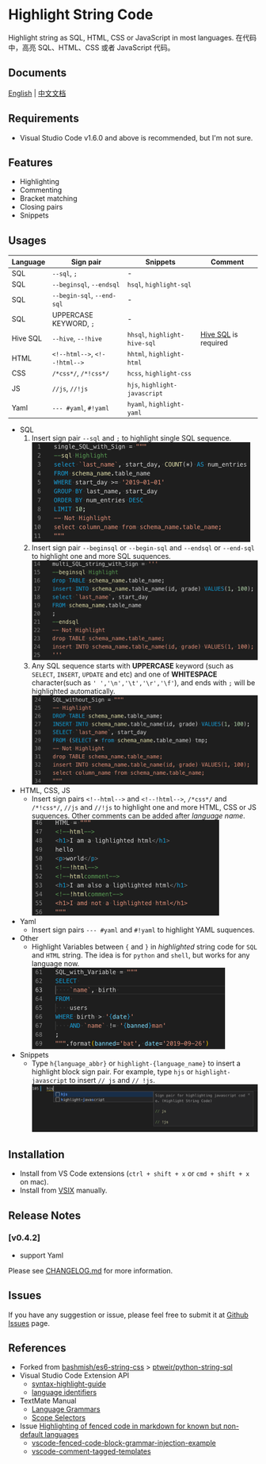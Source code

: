 # Highlight String Code

Highlight string as SQL, HTML, CSS or JavaScript in most languages.
在代码中，高亮 SQL、HTML、CSS 或者 JavaScript 代码。

## Documents

[English](https://github.com/iuyoy/highlight-string-code/blob/master/README.md) | [中文文档](https://github.com/iuyoy/highlight-string-code/blob/master/docs/README_CN.md)

## Requirements

- Visual Studio Code v1.6.0 and above is recommended, but I'm not sure.

## Features

- Highlighting
- Commenting
- Bracket matching
- Closing pairs
- Snippets

## Usages

| Language | Sign pair                     | Snippets                      | Comment|
| -------- | ----------------------------- | ----------------------------- | -------|
| SQL      | `--sql`, `;`                  | -                             |
| SQL      | `--beginsql`, `--endsql`      | `hsql`, `highlight-sql`       |
| SQL      | `--begin-sql`, `--end-sql`    | -                             |
| SQL      | UPPERCASE KEYWORD, `;`        | -                             |
| Hive SQL | `--hive`, `--!hive`           | `hhsql`, `highlight-hive-sql` | [Hive SQL](https://marketplace.visualstudio.com/items?itemName=josephtbradley.hive-sql) is required 
| HTML     | `<!--html-->`, `<!--!html-->` | `hhtml`, `highlight-html`     |
| CSS      | `/*css*/`, `/*!css*/`         | `hcss`, `highlight-css`       |
| JS       | `//js`, `//!js`               | `hjs`, `highlight-javascript` |
| Yaml     | `--- #yaml`, `#!yaml`         | `hyaml`, `highlight-yaml`     |

- SQL
  1. Insert sign pair `--sql` and `;` to highlight single SQL sequence.<br>
  ![single SQL stirng with Sign](./docs/single_SQL_with_Sign.png)
  2. Insert sign pair `--beginsql` or `--begin-sql` and `--endsql` or `--end-sql` to highlight one and more SQL suquences.<br>
  ![multi SQL stirng with Sign](./docs/multi_SQL_with_Sign.png)
  3. Any SQL sequence starts with **UPPERCASE** keyword (such as `SELECT`, `INSERT`, `UPDATE` and etc) and one of **WHITESPACE** character(such as `' ','\n','\t','\r','\f'`), and ends with `;` will be highlighted automatically.<br>
  ![SQL stirng no Sign](./docs/SQL_without_Sign.png)
- HTML, CSS, JS
  - Insert sign pairs `<!--html-->` and `<!--!html-->`, `/*css*/` and `/*!css*/`, `//js` and `//!js` to highlight one and more HTML, CSS or JS suquences. Other comments can be added after *language name*.<br>
  ![HTML with Sign](./docs/HTML_with_Sign.png)
- Yaml
  - Insert sign pairs `--- #yaml` and `#!yaml` to highlight YAML suquences.
- Other
  - Highlight Variables between `{` and `}` in *highlighted* string code for `SQL` and `HTML` string. The idea is for `python` and `shell`, but works for any language now.<br>
  ![Variables](./docs/SQL_with_variable.png)
- Snippets
  - Type `h{language_abbr}` or `highlight-{language_name}` to insert a highlight block sign pair. For example, type `hjs` or `highlight-javascript` to insert `// js` and `// !js`. 
  ![Snippets](./docs/hjs-snippets.png)


## Installation

- Install from VS Code extensions (`ctrl + shift + x` or `cmd + shift + x` on mac).
- Install from [VSIX](https://github.com/iuyoy/highlight-string-code/releases) manually.

## Release Notes

### [v0.4.2]
- support Yaml

Please see [CHANGELOG.md](./CHANGELOG.md) for more information.

## Issues
If you have any suggestion or issue, please feel free to submit it at [Github Issues](https://github.com/iuyoy/highlight-string-code/issues) page.

## References

- Forked from [bashmish/es6-string-css](https://github.com/bashmish/es6-string-css) > [ptweir/python-string-sql](https://github.com/ptweir/python-string-sql)
- Visual Studio Code Extension API
  - [syntax-highlight-guide](https://code.visualstudio.com/api/language-extensions/syntax-highlight-guide)
  - [language identifiers](https://code.visualstudio.com/docs/languages/identifiers)
- TextMate Manual
  - [Language Grammars](https://macromates.com/manual/en/language_grammars)
  - [Scope Selectors](https://macromates.com/manual/en/scope_selectors)
- Issue [Highlighting of fenced code in markdown for known but non-default languages](https://github.com/microsoft/vscode/issues/71888)
  - [vscode-fenced-code-block-grammar-injection-example](https://github.com/mjbvz/vscode-fenced-code-block-grammar-injection-example)
  - [vscode-comment-tagged-templates](https://github.com/mjbvz/vscode-comment-tagged-templates)